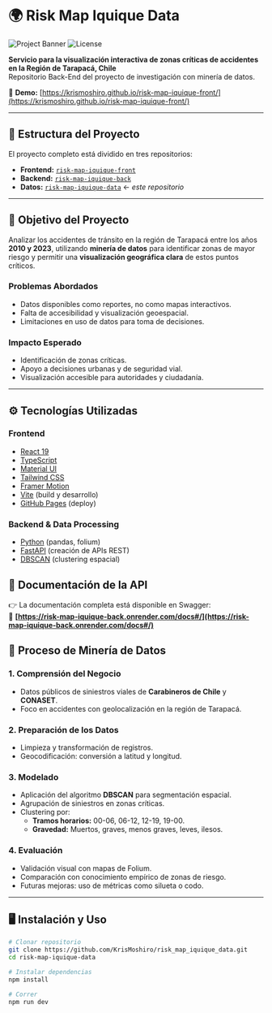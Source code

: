 # 🌍 Risk Map Iquique Data

![Project Banner](https://img.shields.io/github/deployments/krismoshiro/risk-map-iquique-front/github-pages?label=Deploy&style=flat-square)
![License](https://img.shields.io/badge/license-MIT-blue.svg)

**Servicio para la visualización interactiva de zonas críticas de accidentes en la Región de Tarapacá, Chile**  
Repositorio Back-End del proyecto de investigación con minería de datos.

🔗 **Demo:** [https://krismoshiro.github.io/risk-map-iquique-front/](https://krismoshiro.github.io/risk-map-iquique-front/)

---

## 🧩 Estructura del Proyecto

El proyecto completo está dividido en tres repositorios:

- **Frontend:** [`risk-map-iquique-front`](https://github.com/krismoshiro/risk-map-iquique-front) 
- **Backend:** [`risk-map-iquique-back`](https://github.com/vistor05/Risk_Map_Iquique_Back) 
- **Datos:** [`risk-map-iquique-data`](https://github.com/krismoshiro/risk-map-iquique-data) ← *este repositorio*

---

## 📌 Objetivo del Proyecto

Analizar los accidentes de tránsito en la región de Tarapacá entre los años **2010 y 2023**, utilizando **minería de datos** para identificar zonas de mayor riesgo y permitir una **visualización geográfica clara** de estos puntos críticos.

### Problemas Abordados

- Datos disponibles como reportes, no como mapas interactivos.
- Falta de accesibilidad y visualización geoespacial.
- Limitaciones en uso de datos para toma de decisiones.

### Impacto Esperado

- Identificación de zonas críticas.
- Apoyo a decisiones urbanas y de seguridad vial.
- Visualización accesible para autoridades y ciudadanía.

---

## ⚙️ Tecnologías Utilizadas

### Frontend

- [React 19](https://react.dev/)
- [TypeScript](https://www.typescriptlang.org/)
- [Material UI](https://mui.com/)
- [Tailwind CSS](https://tailwindcss.com/)
- [Framer Motion](https://www.framer.com/motion/)
- [Vite](https://vitejs.dev/) (build y desarrollo)
- [GitHub Pages](https://pages.github.com/) (deploy)

### Backend & Data Processing

- [Python](https://docs.python.org/3/) (pandas, folium)
- [FastAPI](https://fastapi.tiangolo.com/) (creación de APIs REST)
- [DBSCAN](https://scikit-learn.org/stable/modules/generated/sklearn.cluster.DBSCAN.html) (clustering espacial)


## 📄 Documentación de la API

👉 La documentación completa está disponible en Swagger:  
🔗 **[https://risk-map-iquique-back.onrender.com/docs#/](https://risk-map-iquique-back.onrender.com/docs#/)**

## 🧠 Proceso de Minería de Datos

### 1. Comprensión del Negocio

- Datos públicos de siniestros viales de **Carabineros de Chile** y **CONASET**.
- Foco en accidentes con geolocalización en la región de Tarapacá.

### 2. Preparación de los Datos

- Limpieza y transformación de registros.
- Geocodificación: conversión a latitud y longitud.

### 3. Modelado

- Aplicación del algoritmo **DBSCAN** para segmentación espacial.
- Agrupación de siniestros en zonas críticas.
- Clustering por:
  - **Tramos horarios:** 00-06, 06-12, 12-19, 19-00.
  - **Gravedad:** Muertos, graves, menos graves, leves, ilesos.

### 4. Evaluación

- Validación visual con mapas de Folium.
- Comparación con conocimiento empírico de zonas de riesgo.
- Futuras mejoras: uso de métricas como silueta o codo.

---

## 🖥️ Instalación y Uso

```bash
# Clonar repositorio
git clone https://github.com/KrisMoshiro/risk_map_iquique_data.git
cd risk-map-iquique-data

# Instalar dependencias
npm install

# Correr
npm run dev
